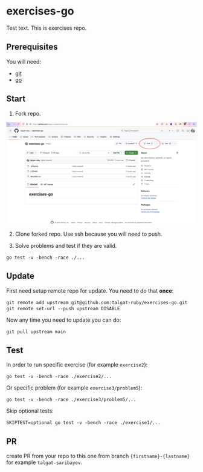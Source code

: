 # exercises-go

Test text. This is exercises repo.

## Prerequisites

You will need:

- [git](https://git-scm.com/)
- [go](https://go.dev/)

## Start

1. Fork repo.

![fork](./assets/fork.png "Fork button")

2. Clone forked repo. Use ssh because you will need to push.

3. Solve problems and test if they are valid.

```shell
go test -v -bench -race ./...
```

## Update

First need setup remote repo for update. You need to do that **once**:

```shell
git remote add upstream git@github.com:talgat-ruby/exercises-go.git
git remote set-url --push upstream DISABLE
```

Now any time you need to update you can do:

```shell
git pull upstream main
```

## Test

In order to run specific exercise (for example `exercise2`):

```shell
go test -v -bench -race ./exercise2/...
```

Or specific problem (for example `exercise3/problem5`):

```shell
go test -v -bench -race ./exercise3/problem5/...
```

Skip optional tests:

```shell
SKIPTEST=optional go test -v -bench -race ./exercise1/...
```

## PR

create PR from your repo to this one from branch `{firstname}-{lastname}` for example `talgat-saribayev`.
